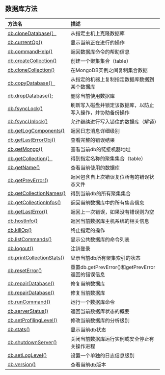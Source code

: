 ## 数据库方法

| 方法名                                                       | 描述                                                       |
| :----------------------------------------------------------- | :--------------------------------------------------------- |
| [db.cloneDatabase(）](https://www.mongodb.org.cn/manual/9.html) | 从指定主机上克隆数据库                                     |
| [db.currentOp()](https://www.mongodb.org.cn/manual/63.html)  | 显示当前正在进行的操作                                     |
| [db.commandHelp()](https://www.mongodb.org.cn/manual/62.html) | 返回数据库命令的帮助信息                                   |
| [db.createCollection()](https://www.mongodb.org.cn/manual/16.html) | 创建一个聚集集合（table）                                  |
| [db.cloneCollection()](https://www.mongodb.org.cn/manual/61.html) | 在MongoDB实例之间复制集合数据                              |
| [db.copyDatabase(）](https://www.mongodb.org.cn/manual/10.html) | 从指定的机器上复制指定数据库数据到某个数据库               |
| [db.dropDatabase();](https://www.mongodb.org.cn/manual/8.html) | 删除当前使用数据库                                         |
| [db.fsyncLock()](https://www.mongodb.org.cn/manual/64.html)  | 刷新写入磁盘并锁定该数据库，以防止写入操作，并协助备份操作 |
| [db.fsyncUnlock()](https://www.mongodb.org.cn/manual/65.html) | 允许继续进行写入锁住的数据库（解锁）                       |
| [db.getLogComponents()](https://www.mongodb.org.cn/manual/69.html) | 返回日志消息详细级别                                       |
| [db.getLastErrorObj()](https://www.mongodb.org.cn/manual/68.html) | 查看完整的错误结果                                         |
| [db.getMongo()](https://www.mongodb.org.cn/manual/15.html)   | 查看当前db的链接机器地址                                   |
| [db.getCollection(）](https://www.mongodb.org.cn/manual/17.html) | 得到指定名称的聚集集合（table）                            |
| [db.getName()](https://www.mongodb.org.cn/manual/12.html)    | 查看当前使用的数据库                                       |
| [db.getPrevError()](https://www.mongodb.org.cn/manual/70.html) | 返回包含自上次错误复位所有的错误状态文件                   |
| [db.getCollectionNames()](https://www.mongodb.org.cn/manual/18.html) | 得到当前db的所有聚集集合                                   |
| [db.getCollectionInfos()](https://www.mongodb.org.cn/manual/66.html) | 返回当前数据库中的所有集合信息                             |
| [db.getLastError()](https://www.mongodb.org.cn/manual/67.html) | 返回上一次错误，如果没有错误则为空                         |
| [db.hostInfo()](https://www.mongodb.org.cn/manual/71.html)   | 返回当前数据库主机系统的相关信息                           |
| [db.killOp()](https://www.mongodb.org.cn/manual/72.html)     | 终止指定的操作                                             |
| [db.listCommands()](https://www.mongodb.org.cn/manual/73.html) | 显示公共数据库的命令列表                                   |
| [db.logout()](https://www.mongodb.org.cn/manual/74.html)     | 注销登录                                                   |
| [db.printCollectionStats()](https://www.mongodb.org.cn/manual/19.html) | 显示当前db所有聚集索引的状态                               |
| [db.resetError()](https://www.mongodb.org.cn/manual/76.html) | 重置db.getPrevError()和getPrevError返回的错误信息          |
| [db.repairDatabase()](https://www.mongodb.org.cn/manual/11.html) | 修复当前数据库                                             |
| [db.repairDatabase()](https://www.mongodb.org.cn/manual/75.html) | 修复当前数据库                                             |
| [db.runCommand()](https://www.mongodb.org.cn/manual/77.html) | 运行一个数据库命令                                         |
| [db.serverStatus()](https://www.mongodb.org.cn/manual/78.html) | 返回当前数据库状态的概要                                   |
| [db.setProfilingLevel()](https://www.mongodb.org.cn/manual/80.html) | 修改当前数据库的分析级别                                   |
| [db.stats()](https://www.mongodb.org.cn/manual/13.html)      | 显示当前db状态                                             |
| [db.shutdownServer()](https://www.mongodb.org.cn/manual/81.html) | 关闭当前数据库运行实例或安全停止有关操作进程               |
| [db.setLogLevel()](https://www.mongodb.org.cn/manual/79.html) | 设置一个单独的日志信息级别                                 |
| [db.version()](https://www.mongodb.org.cn/manual/14.html)    | 查看当前db版本                                             |